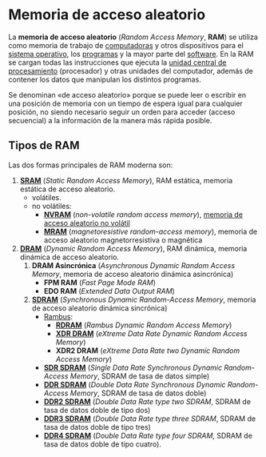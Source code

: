 # Memoria de acceso aleatorio

La **memoria de acceso aleatorio** (*Random Access Memory*, **RAM**) se utiliza como memoria de trabajo de [computadoras](https://es.wikipedia.org/wiki/Computadora) y otros dispositivos para el [sistema operativo](https://es.wikipedia.org/wiki/Sistema_operativo), los [programas](https://es.wikipedia.org/wiki/Programa_inform%C3%A1tico) y la mayor parte del [software](https://es.wikipedia.org/wiki/Software). En la RAM se cargan todas las instrucciones que ejecuta la [unidad central de procesamiento](https://es.wikipedia.org/wiki/Unidad_central_de_procesamiento) (procesador) y otras unidades del computador, además de contener los datos que manipulan los distintos programas.

Se denominan «de acceso aleatorio» porque se puede leer o escribir en una posición de memoria con un tiempo de espera igual para cualquier posición, no siendo necesario seguir un orden para acceder (acceso secuencial) a la información de la manera más rápida posible.

## Tipos de RAM

Las dos formas principales de RAM moderna son:

1. [**SRAM**](https://es.wikipedia.org/wiki/SRAM) (*Static Random Access Memory*), RAM estática, memoria estática de acceso aleatorio.
    - volátiles.
    - no volátiles:
        - [**NVRAM**](https://es.wikipedia.org/wiki/NVRAM) (*non-volatile random access memory*), [memoria de acceso aleatorio no volátil](https://es.wikipedia.org/wiki/Memoria_de_acceso_aleatorio_no_vol%C3%A1til)
        - [**MRAM**](https://es.wikipedia.org/wiki/MRAM) (*magnetoresistive random-access memory*), memoria de acceso aleatorio magnetorresistiva o magnética
2. [**DRAM**](https://es.wikipedia.org/wiki/DRAM) (*Dynamic Random Access Memory*), RAM dinámica, memoria dinámica de acceso aleatorio.
    1. **DRAM Asincrónica** (*Asynchronous Dynamic Random Access Memory*, memoria de acceso aleatorio dinámica asincrónica)
        - **FPM RAM** (*Fast Page Mode RAM*)
        - **EDO RAM** (*Extended Data Output RAM*)
    2. [**SDRAM**](https://es.wikipedia.org/wiki/SDRAM) (*Synchronous Dynamic Random-Access Memory*, memoria de acceso aleatorio dinámica sincrónica)
        - [Rambus](https://es.wikipedia.org/wiki/Rambus):
            - [**RDRAM**](https://es.wikipedia.org/wiki/RDRAM) (*Rambus Dynamic Random Access Memory*)
            - [**XDR DRAM**](https://es.wikipedia.org/wiki/XDR_DRAM) (*eXtreme Data Rate Dynamic Random Access Memory*)
            - **XDR2 DRAM** (*eXtreme Data Rate two Dynamic Random Access Memory*)
        - [**SDR SDRAM**](https://es.wikipedia.org/wiki/SDR_SDRAM) (*Single Data Rate Synchronous Dynamic Random-Access Memory*, SDRAM de tasa de datos simple)
        - [**DDR SDRAM**](https://es.wikipedia.org/wiki/DDR_SDRAM) (*Double Data Rate Synchronous Dynamic Random-Access Memory*, SDRAM de tasa de datos doble)
        - [**DDR2 SDRAM**](https://es.wikipedia.org/wiki/DDR2_SDRAM) (*Double Data Rate type two SDRAM*, SDRAM de tasa de datos doble de tipo dos)
        - [**DDR3 SDRAM**](https://es.wikipedia.org/wiki/DDR3_SDRAM) (*Double Data Rate type three SDRAM*, SDRAM de tasa de datos doble de tipo tres)
        - [**DDR4 SDRAM**](https://es.wikipedia.org/wiki/DDR4_SDRAM) (*Double Data Rate type four SDRAM*, SDRAM de tasa de datos doble de tipo cuatro).